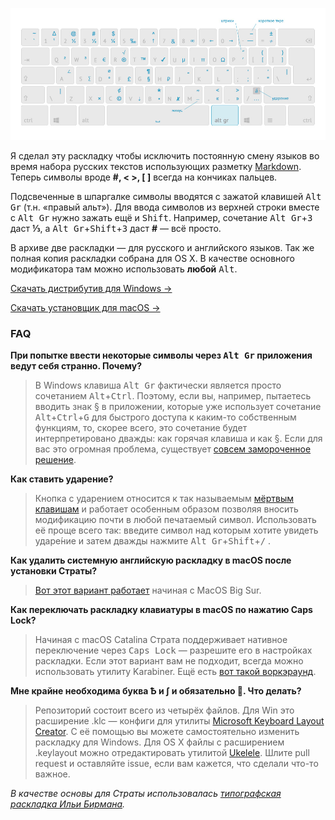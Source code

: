 [<img src="https://github.com/Atarity/Strata/raw/master/History/v0.3.jpg"/>](https://github.com/Atarity/Strata/raw/master/History/v0.3.jpg)

Я сделал эту раскладку чтобы исключить постоянную смену языков во время набора русских текстов использующих разметку [Markdown](https://github.com/adam-p/markdown-here/wiki/Markdown-Cheatsheet). Теперь символы вроде **#, < >, [ ]** всегда на кончиках пальцев.

Подсвеченные в шпаргалке символы вводятся с зажатой клавишей <kbd>Alt Gr</kbd> (т.н. «правый альт»). Для ввода символов из верхней строки вместе с <kbd>Alt Gr</kbd> нужно зажать ещё и <kbd>Shift</kbd>. Например, сочетание <kbd>Alt Gr</kbd>+<kbd>3</kbd> даст **⅓**, а <kbd>Alt Gr</kbd>+<kbd>Shift</kbd>+<kbd>3</kbd> даст **#** — всё просто.

В архиве две раскладки — для русского и английского языков. Так же полная копия раскладки собрана для OS X. В качестве основного модификатора там можно использовать **любой** <kbd>Alt</kbd>.

[Скачать дистрибутив для Windows →](https://github.com/Atarity/Strata/releases/download/v0.3/Strata.Markdown.Layout.Installer.v03.zip)

[Скачать установщик для macOS →](https://github.com/Atarity/Strata/releases/download/v0.5.0/Strata.Markdown.050.dmg)


### FAQ
**При попытке ввести  некоторые символы через <kbd>Alt Gr</kbd> приложения ведут себя странно. Почему?**

>В Windows клавиша <kbd>Alt Gr</kbd> фактически является просто сочетанием <kbd>Alt</kbd>+<kbd>Ctrl</kbd>. Поэтому, если вы, например, пытаетесь вводить знак § в приложении, которые уже использует сочетание <kbd>Alt</kbd>+<kbd>Ctrl</kbd>+<kbd>G</kbd> для быстрого доступа к каким-то собственным функциям, то, скорее всего, это сочетание будет интерпретировано дважды: как горячая клавиша и как §. Если для вас это огромная проблема, существует [совсем замороченное решение](http://superuser.com/questions/592970/can-i-make-ctrlalt-not-act-like-altgr-on-windows).

**Как ставить ударение?**

>Кнопка с ударением относится к так называемым [мёртвым клавишам](https://ru.wikipedia.org/wiki/%D0%9C%D1%91%D1%80%D1%82%D0%B2%D1%8B%D0%B5_%D0%BA%D0%BB%D0%B0%D0%B2%D0%B8%D1%88%D0%B8) и работает особенным образом позволяя вносить модификацию почти в любой печатаемый символ. Использовать её проще всего так: введите символ над которым хотите увидеть ударе́ние и затем дважды нажмите <kbd>Alt Gr</kbd>+<kbd>Shift</kbd>+<kbd>/</kbd> .

**Как удалить системную английскую раскладку в macOS после установки Страты?**

>[Вот этот вариант работает](https://apple.stackexchange.com/a/60521) начиная с MacOS Big Sur.

**Как переключать раскладку клавиатуры в macOS по нажатию Caps Lock?**

>Начиная с macOS Catalina Страта поддерживает нативное переключение через <kbd>Caps Lock</kbd> — разрешите его в настройках раскладки. Если этот вариант вам не подходит, всегда можно использовать утилиту Karabiner. Ещё есть [вот такой воркэраунд](https://apple.stackexchange.com/a/303773).

**Мне крайне необходима буква Ѣ и ∫ и обязательно 💩. Что делать?**

>Репозиторий состоит всего из четырёх файлов. Для Win это расширение .klc — конфиги для утилиты [Microsoft Keyboard Layout Creator](http://www.microsoft.com/en-us/download/details.aspx?id=22339). С её помощью вы можете самостоятельно изменить раскладку для Windows. Для OS X файлы с расширением .keylayout можно отредактировать утилитой [Ukelele](http://scripts.sil.org/cms/scripts/page.php?site_id=nrsi&id=ukelele). Шлите pull request и оставляйте issue, если вам кажется, что сделали что-то важное.

*В качестве основы для Страты использовалась [типографская раскладка Ильи Бирмана](http://ilyabirman.ru/projects/typography-layout/).*
